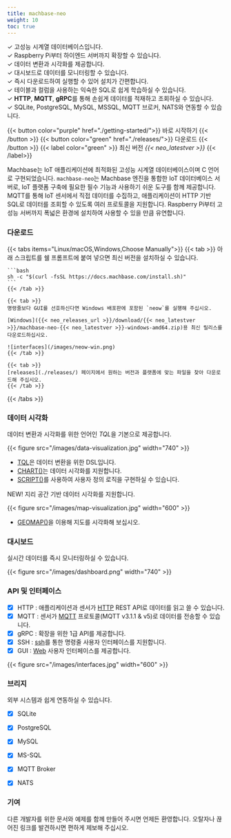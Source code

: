 ```yaml
---
title: machbase-neo
weight: 10
toc: true
---
```


✓ 고성능 시계열 데이터베이스입니다.<br/>
✓ Raspberry Pi부터 하이엔드 서버까지 확장할 수 있습니다.<br/>
✓ 데이터 변환과 시각화를 제공합니다.<br/>
✓ 대시보드로 데이터를 모니터링할 수 있습니다.<br/>
✓ 즉시 다운로드하여 실행할 수 있어 설치가 간편합니다.<br/>
✓ 테이블과 컬럼을 사용하는 익숙한 SQL로 쉽게 학습하실 수 있습니다.<br/>
✓ **HTTP**, **MQTT**, **gRPC**를 통해 손쉽게 데이터를 적재하고 조회하실 수 있습니다.<br/>
✓ SQLite, PostgreSQL, MySQL, MSSQL, MQTT 브로커, NATS와 연동할 수 있습니다.<br/>

{{< button color="purple" href="./getting-started/">}} 바로 시작하기 {{< /button >}}
{{< button color="green" href="./releases/">}} 다운로드 {{< /button >}}
{{< label color="green" >}} 최신 버전 <i>{{< neo_latestver >}}</i> {{< /label>}}

Machbase는 IoT 애플리케이션에 최적화된 고성능 시계열 데이터베이스이며 C 언어로 구현되었습니다.
`machbase-neo`는 Machbase 엔진을 통합한 IoT 데이터베이스 서버로,
IoT 플랫폼 구축에 필요한 필수 기능과 사용하기 쉬운 도구를 함께 제공합니다.
MQTT를 통해 IoT 센서에서 직접 데이터를 수집하고,
애플리케이션이 HTTP 기반 SQL로 데이터를 조회할 수 있도록 여러 프로토콜을 지원합니다.
Raspberry Pi부터 고성능 서버까지 폭넓은 환경에 설치하여 사용할 수 있을 만큼 유연합니다.

### 다운로드

{{< tabs items="Linux/macOS,Windows,Choose Manually">}}
    {{< tab >}}
    아래 스크립트를 쉘 프롬프트에 붙여 넣으면 최신 버전을 설치하실 수 있습니다.

    ```bash
    sh -c "$(curl -fsSL https://docs.machbase.com/install.sh)"
    ```
    {{< /tab >}}

    {{< tab >}}
    명령줄보다 GUI를 선호하신다면 Windows 배포판에 포함된 `neow`를 실행해 주십시오.

    [Windows]({{< neo_releases_url >}}/download/{{< neo_latestver >}}/machbase-neo-{{< neo_latestver >}}-windows-amd64.zip)용 최신 릴리스를 다운로드하십시오.

    ![interfaces](/images/neow-win.png)
    {{< /tab >}}

    {{< tab >}}
    [releases](./releases/) 페이지에서 원하는 버전과 플랫폼에 맞는 파일을 찾아 다운로드해 주십시오.
    {{< /tab >}}
{{< /tabs >}}


### 데이터 시각화

데이터 변환과 시각화를 위한 언어인 *TQL*을 기본으로 제공합니다.

{{< figure src="/images/data-visualization.jpg" width="740" >}}

- [TQL](/neo/tql)은 데이터 변환을 위한 DSL입니다.
- [CHART()](/neo/tql/chart/)는 데이터 시각화를 지원합니다.
- [SCRIPT()](/neo/tql/script/)를 사용하여 사용자 정의 로직을 구현하실 수 있습니다.

<span class="badge-new">NEW!</span> 지리 공간 기반 데이터 시각화를 지원합니다.

{{< figure src="/images/map-visualization.jpg" width="600" >}}

- [GEOMAP()](/neo/tql/geomap/)을 이용해 지도를 시각화해 보십시오.

### 대시보드

실시간 데이터를 즉시 모니터링하실 수 있습니다.

{{< figure src="/images/dashboard.png" width="740" >}}

### API 및 인터페이스

- [x] HTTP : 애플리케이션과 센서가 [HTTP](/neo/api-http) REST API로 데이터를 읽고 쓸 수 있습니다.
- [x] MQTT : 센서가 [MQTT](/neo/api-mqtt) 프로토콜(MQTT v3.1.1 & v5)로 데이터를 전송할 수 있습니다.
- [x] gRPC : 확장을 위한 1급 API를 제공합니다.
- [x] SSH : [ssh](/neo/shell/#remote-access-via-ssh)를 통한 명령줄 사용자 인터페이스를 지원합니다.
- [x] GUI : [Web](/neo/getting-started/webui/) 사용자 인터페이스를 제공합니다.

{{< figure src="/images/interfaces.jpg" width="600" >}}

### 브리지

외부 시스템과 쉽게 연동하실 수 있습니다.

- [x] SQLite
- [x] PostgreSQL
- [x] MySQL
- [x] MS-SQL
- [x] MQTT Broker
- [x] NATS


### 기여

다른 개발자를 위한 문서와 예제를 함께 만들어 주시면 언제든 환영합니다. 오탈자나 끊어진 링크를 발견하시면 편하게 제보해 주십시오.


[^1]: [TPCx-IoT 성능 결과](https://www.tpc.org/tpcx-iot/results/tpcxiot_perf_results5.asp?version=2)
